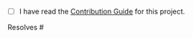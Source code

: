 <!-- Thank you for contributing!
Before we can review your submission, please fill the information below:

Please describe the changes you're making. Include the motivation for these changes, any additional context, and the impact on the project. If your changes are related to any open issues, please link to them here. -->

- [ ] I have read the [Contribution Guide](../CONTRIBUTING.md) for this project.

<!-- Please add the issue nubmer that this PR closes: -->

Resolves #
